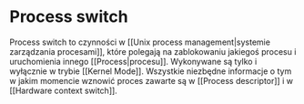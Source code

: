 # Process switch
Process switch to czynności w [[Unix process management|systemie zarządzania procesami]], które polegają na zablokowaniu jakiegoś procesu i uruchomienia innego [[Process|procesu]]. Wykonywane są tylko i wyłącznie w trybie [[Kernel Mode]]. Wszystkie niezbędne informacje o tym w jakim momencie wznowić proces zawarte są w [[Process descriptor]] i w [[Hardware context switch]].